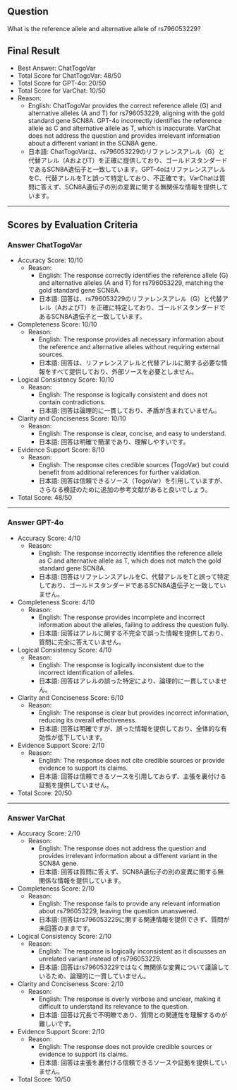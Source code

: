 ## Question

What is the reference allele and alternative allele of rs796053229?

## Final Result

- Best Answer: ChatTogoVar
- Total Score for ChatTogoVar: 48/50
- Total Score for GPT-4o: 20/50
- Total Score for VarChat: 10/50
- Reason:
  - English: ChatTogoVar provides the correct reference allele (G) and alternative alleles (A and T) for rs796053229, aligning with the gold standard gene SCN8A. GPT-4o incorrectly identifies the reference allele as C and alternative allele as T, which is inaccurate. VarChat does not address the question and provides irrelevant information about a different variant in the SCN8A gene.
  - 日本語: ChatTogoVarは、rs796053229のリファレンスアレル（G）と代替アレル（AおよびT）を正確に提供しており、ゴールドスタンダードであるSCN8A遺伝子と一致しています。GPT-4oはリファレンスアレルをC、代替アレルをTと誤って特定しており、不正確です。VarChatは質問に答えず、SCN8A遺伝子の別の変異に関する無関係な情報を提供しています。

---

## Scores by Evaluation Criteria

### Answer ChatTogoVar
- Accuracy Score: 10/10
  - Reason: 
    - English: The response correctly identifies the reference allele (G) and alternative alleles (A and T) for rs796053229, matching the gold standard gene SCN8A.
    - 日本語: 回答は、rs796053229のリファレンスアレル（G）と代替アレル（AおよびT）を正確に特定しており、ゴールドスタンダードであるSCN8A遺伝子と一致しています。
- Completeness Score: 10/10
  - Reason: 
    - English: The response provides all necessary information about the reference and alternative alleles without requiring external sources.
    - 日本語: 回答は、リファレンスアレルと代替アレルに関する必要な情報をすべて提供しており、外部ソースを必要としません。
- Logical Consistency Score: 10/10
  - Reason: 
    - English: The response is logically consistent and does not contain contradictions.
    - 日本語: 回答は論理的に一貫しており、矛盾が含まれていません。
- Clarity and Conciseness Score: 10/10
  - Reason: 
    - English: The response is clear, concise, and easy to understand.
    - 日本語: 回答は明確で簡潔であり、理解しやすいです。
- Evidence Support Score: 8/10
  - Reason: 
    - English: The response cites credible sources (TogoVar) but could benefit from additional references for further validation.
    - 日本語: 回答は信頼できるソース（TogoVar）を引用していますが、さらなる検証のために追加の参考文献があると良いでしょう。
- Total Score: 48/50

---

### Answer GPT-4o
- Accuracy Score: 4/10
  - Reason: 
    - English: The response incorrectly identifies the reference allele as C and alternative allele as T, which does not match the gold standard gene SCN8A.
    - 日本語: 回答はリファレンスアレルをC、代替アレルをTと誤って特定しており、ゴールドスタンダードであるSCN8A遺伝子と一致していません。
- Completeness Score: 4/10
  - Reason: 
    - English: The response provides incomplete and incorrect information about the alleles, failing to address the question fully.
    - 日本語: 回答はアレルに関する不完全で誤った情報を提供しており、質問に完全に答えていません。
- Logical Consistency Score: 4/10
  - Reason: 
    - English: The response is logically inconsistent due to the incorrect identification of alleles.
    - 日本語: 回答はアレルの誤った特定により、論理的に一貫していません。
- Clarity and Conciseness Score: 6/10
  - Reason: 
    - English: The response is clear but provides incorrect information, reducing its overall effectiveness.
    - 日本語: 回答は明確ですが、誤った情報を提供しており、全体的な有効性が低下しています。
- Evidence Support Score: 2/10
  - Reason: 
    - English: The response does not cite credible sources or provide evidence to support its claims.
    - 日本語: 回答は信頼できるソースを引用しておらず、主張を裏付ける証拠を提供していません。
- Total Score: 20/50

---

### Answer VarChat
- Accuracy Score: 2/10
  - Reason: 
    - English: The response does not address the question and provides irrelevant information about a different variant in the SCN8A gene.
    - 日本語: 回答は質問に答えず、SCN8A遺伝子の別の変異に関する無関係な情報を提供しています。
- Completeness Score: 2/10
  - Reason: 
    - English: The response fails to provide any relevant information about rs796053229, leaving the question unanswered.
    - 日本語: 回答はrs796053229に関する関連情報を提供できず、質問が未回答のままです。
- Logical Consistency Score: 2/10
  - Reason: 
    - English: The response is logically inconsistent as it discusses an unrelated variant instead of rs796053229.
    - 日本語: 回答はrs796053229ではなく無関係な変異について議論しているため、論理的に一貫していません。
- Clarity and Conciseness Score: 2/10
  - Reason: 
    - English: The response is overly verbose and unclear, making it difficult to understand its relevance to the question.
    - 日本語: 回答は冗長で不明瞭であり、質問との関連性を理解するのが難しいです。
- Evidence Support Score: 2/10
  - Reason: 
    - English: The response does not provide credible sources or evidence to support its claims.
    - 日本語: 回答は主張を裏付ける信頼できるソースや証拠を提供していません。
- Total Score: 10/50